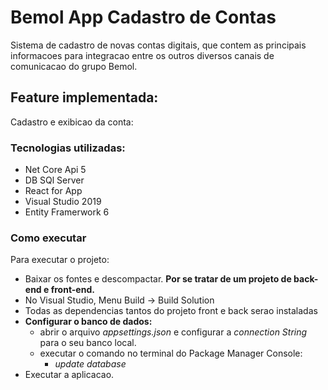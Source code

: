 
# Bemol App Cadastro de Contas

Sistema de cadastro de novas contas digitais, que
contem as principais informacoes para integracao entre
os outros diversos canais de comunicacao do grupo Bemol.

## Feature implementada:

Cadastro e exibicao da conta:

### Tecnologias utilizadas:

 
- Net Core Api 5
- DB SQl Server
- React for App
- Visual Studio 2019
- Entity Framerwork 6

### Como executar

Para executar o projeto:

- Baixar os fontes e descompactar.
**Por se tratar de um projeto de back-end e front-end.**
- No Visual Studio, Menu Build -> Build Solution
- Todas as dependencias tantos do projeto front e back serao instaladas
- **Configurar o banco de dados:**
    - abrir o arquivo *appsettings.json* e configurar a *connection String* para o seu banco local.
    - executar o comando no terminal do Package Manager Console:
        - *update database*
- Executar a aplicacao.








